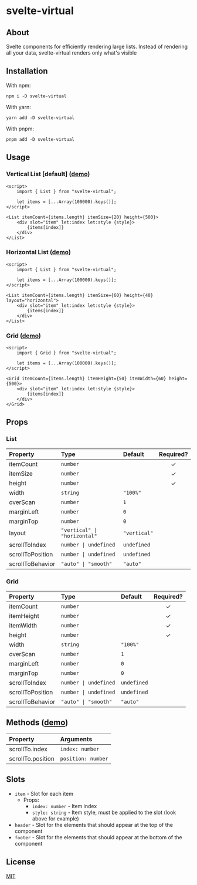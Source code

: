 # svelte-virtual

## About

Svelte components for efficiently rendering large lists. Instead of rendering all your data, svelte-virtual renders only what's visible

## Installation

With npm:

```
npm i -D svelte-virtual
```

With yarn:

```
yarn add -D svelte-virtual
```

With pnpm:

```
pnpm add -D svelte-virtual
```

## Usage

### Vertical List [default] ([demo](https://svelte.dev/repl/70b159e914024f869180c28b8e7eb92d?version=3.49.0))

```svelte
<script>
	import { List } from "svelte-virtual";

	let items = [...Array(100000).keys()];
</script>

<List itemCount={items.length} itemSize={20} height={500}>
	<div slot="item" let:index let:style {style}>
		{items[index]}
	</div>
</List>
```

### Horizontal List ([demo](https://svelte.dev/repl/160a5bf2e2a8484c8ffd03b219f5eb27?version=3.49.0))

```svelte
<script>
	import { List } from "svelte-virtual";

	let items = [...Array(100000).keys()];
</script>

<List itemCount={items.length} itemSize={60} height={40} layout="horizontal">
	<div slot="item" let:index let:style {style}>
		{items[index]}
	</div>
</List>
```

### Grid ([demo](https://svelte.dev/repl/8e2b877da06c4532ae50482236abbcac?version=3.49.0))

```svelte
<script>
	import { Grid } from "svelte-virtual";

	let items = [...Array(100000).keys()];
</script>

<Grid itemCount={items.length} itemHeight={50} itemWidth={60} height={500}>
	<div slot="item" let:index let:style {style}>
		{items[index]}
	</div>
</Grid>
```

## Props

### List

| Property         | Type                         | Default      | Required? |
| :--------------- | :--------------------------- | :----------- | :-------: |
| itemCount        | `number`                     |              |     ✓     |
| itemSize         | `number`                     |              |     ✓     |
| height           | `number`                     |              |     ✓     |
| width            | `string`                     | `"100%"`     |           |
| overScan         | `number`                     | `1`          |           |
| marginLeft       | `number`                     | `0`          |           |
| marginTop        | `number`                     | `0`          |           |
| layout           | `"vertical" \| "horizontal"` | `"vertical"` |           |
| scrollToIndex    | `number \| undefined`        | `undefined`  |           |
| scrollToPosition | `number \| undefined`        | `undefined`  |           |
| scrollToBehavior | `"auto" \| "smooth"`         | `"auto"`     |           |

### Grid

| Property         | Type                  | Default     | Required? |
| :--------------- | :-------------------- | :---------- | :-------: |
| itemCount        | `number`              |             |     ✓     |
| itemHeight       | `number`              |             |     ✓     |
| itemWidth        | `number`              |             |     ✓     |
| height           | `number`              |             |     ✓     |
| width            | `string`              | `"100%"`    |           |
| overScan         | `number`              | `1`         |           |
| marginLeft       | `number`              | `0`         |           |
| marginTop        | `number`              | `0`         |           |
| scrollToIndex    | `number \| undefined` | `undefined` |           |
| scrollToPosition | `number \| undefined` | `undefined` |           |
| scrollToBehavior | `"auto" \| "smooth"`  | `"auto"`    |           |

## Methods ([demo](https://svelte.dev/repl/8efc42f67dc5493aabe465c589af62e7?version=3.49.0))

| Property          | Arguments          |
| :---------------- | :----------------- |
| scrollTo.index    | `index: number`    |
| scrollTo.position | `position: number` |

## Slots

-   `item` - Slot for each item
    -   Props:
        -   `index: number` - Item index
        -   `style: string` - Item style, must be applied to the slot (look above for example)
-   `header` - Slot for the elements that should appear at the top of the component
-   `footer` - Slot for the elements that should appear at the bottom of the component

## License

[MIT](./LICENSE)
